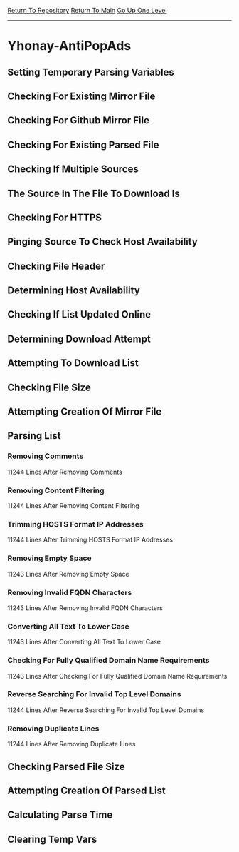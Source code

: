 [Return To Repository](https://github.com/deathbybandaid/piholeparser/)
[Return To Main](https://github.com/deathbybandaid/piholeparser/blob/master/RecentRunLogs/Mainlog.md)
[Go Up One Level](https://github.com/deathbybandaid/piholeparser/blob/master/RecentRunLogs/TopLevelScripts/30-Processing-External-Blacklists.md)
____________________________________
# Yhonay-AntiPopAds
## Setting Temporary Parsing Variables
## Checking For Existing Mirror File
## Checking For Github Mirror File
## Checking For Existing Parsed File
## Checking If Multiple Sources
## The Source In The File To Download Is
## Checking For HTTPS
## Pinging Source To Check Host Availability
## Checking File Header
## Determining Host Availability
## Checking If List Updated Online
## Determining Download Attempt
## Attempting To Download List
## Checking File Size
## Attempting Creation Of Mirror File
## Parsing List
### Removing Comments
11244 Lines After Removing Comments
### Removing Content Filtering
11244 Lines After Removing Content Filtering
### Trimming HOSTS Format IP Addresses
11244 Lines After Trimming HOSTS Format IP Addresses
### Removing Empty Space
11243 Lines After Removing Empty Space
### Removing Invalid FQDN Characters
11243 Lines After Removing Invalid FQDN Characters
### Converting All Text To Lower Case
11243 Lines After Converting All Text To Lower Case
### Checking For Fully Qualified Domain Name Requirements
11243 Lines After Checking For Fully Qualified Domain Name Requirements
### Reverse Searching For Invalid Top Level Domains
11244 Lines After Reverse Searching For Invalid Top Level Domains
### Removing Duplicate Lines
11244 Lines After Removing Duplicate Lines
## Checking Parsed File Size
## Attempting Creation Of Parsed List
## Calculating Parse Time
## Clearing Temp Vars
